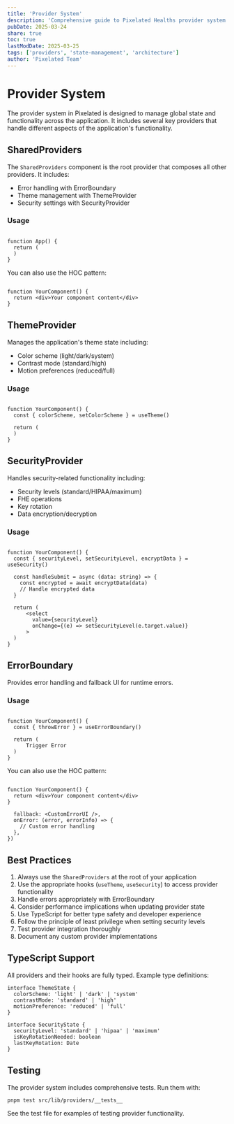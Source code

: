 ```yaml
---
title: 'Provider System'
description: 'Comprehensive guide to Pixelated Healths provider system for managing global state and functionality'
pubDate: 2025-03-24
share: true
toc: true
lastModDate: 2025-03-25
tags: ['providers', 'state-management', 'architecture']
author: 'Pixelated Team'
---
```


# Provider System

The provider system in Pixelated is designed to manage global state and functionality across the application. It includes several key providers that handle different aspects of the application's functionality.

## SharedProviders

The `SharedProviders` component is the root provider that composes all other providers. It includes:

- Error handling with ErrorBoundary
- Theme management with ThemeProvider
- Security settings with SecurityProvider


### Usage

```tsx

function App() {
  return (
  )
}
```

You can also use the HOC pattern:

```tsx

function YourComponent() {
  return <div>Your component content</div>
}

```

## ThemeProvider

Manages the application's theme state including:

- Color scheme (light/dark/system)
- Contrast mode (standard/high)
- Motion preferences (reduced/full)

### Usage

```tsx

function YourComponent() {
  const { colorScheme, setColorScheme } = useTheme()

  return (
  )
}
```

## SecurityProvider

Handles security-related functionality including:

- Security levels (standard/HIPAA/maximum)
- FHE operations
- Key rotation
- Data encryption/decryption

### Usage

```tsx

function YourComponent() {
  const { securityLevel, setSecurityLevel, encryptData } = useSecurity()

  const handleSubmit = async (data: string) => {
    const encrypted = await encryptData(data)
    // Handle encrypted data
  }

  return (
      <select
        value={securityLevel}
        onChange={(e) => setSecurityLevel(e.target.value)}
      >
  )
}
```

## ErrorBoundary

Provides error handling and fallback UI for runtime errors.

### Usage

```tsx

function YourComponent() {
  const { throwError } = useErrorBoundary()

  return (
      Trigger Error
  )
}
```

You can also use the HOC pattern:

```tsx

function YourComponent() {
  return <div>Your component content</div>
}

  fallback: <CustomErrorUI />,
  onError: (error, errorInfo) => {
    // Custom error handling
  },
})
```

## Best Practices

1. Always use the `SharedProviders` at the root of your application
2. Use the appropriate hooks (`useTheme`, `useSecurity`) to access provider functionality
3. Handle errors appropriately with ErrorBoundary
4. Consider performance implications when updating provider state
5. Use TypeScript for better type safety and developer experience
6. Follow the principle of least privilege when setting security levels
7. Test provider integration thoroughly
8. Document any custom provider implementations

## TypeScript Support

All providers and their hooks are fully typed. Example type definitions:

```tsx
interface ThemeState {
  colorScheme: 'light' | 'dark' | 'system'
  contrastMode: 'standard' | 'high'
  motionPreference: 'reduced' | 'full'
}

interface SecurityState {
  securityLevel: 'standard' | 'hipaa' | 'maximum'
  isKeyRotationNeeded: boolean
  lastKeyRotation: Date
}
```

## Testing

The provider system includes comprehensive tests. Run them with:

```bash
pnpm test src/lib/providers/__tests__
```

See the test file for examples of testing provider functionality.
